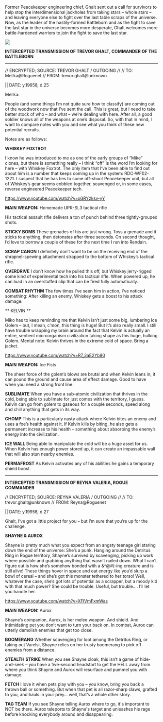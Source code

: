 Former Peacekeeper engineering chief, Ghalt sent out a call for survivors to help stop the interdimensional jackholes from taking stars – whole stars – and leaving everyone else to fight over the last table scraps of the universe. Now, as the leader of the hastily-formed Battleborn and as the fight to save the last star in the universe becomes more desperate, Ghalt welcomes more battle-hardened warriors to join the fight to save the last star.

<img src="whiskey_kelvin_shayne.jpg">

**INTERCEPTED TRANSMISSION OF TREVOR GHALT, COMMANDER OF THE BATTLEBORN**
_______________________________________________________________________________

// ENCRYPTED; SOURCE: TREVOR GHALT / OUTGOING //
// TO: Mellka@Roguenet
// FROM: trevor.ghalt@unknown

|| DATE: y.19958, d.25

Mellka:

People (and some things I’m not quite sure how to classify) are coming out of the woodwork now that I’ve sent the call. This is great, but I need to take better stock of who – and what – we’re dealing with here. After all, a good soldier knows all of the weapons at one’s disposal. So, with that in mind, I want to compare notes with you and see what you think of these new potential recruits.

Notes are as follows:

**WHISKEY FOXTROT**

I know he was introduced to me as one of the early groups of “Mike” clones, but there is something really – I think “off” is the word I’m looking for here – with Whiskey Foxtrot. The only item that I’ve been able to find out about him is a number that keeps coming up in the system: RDC-WF02-1221. I suspect that he has ties to some off-shoot Peacekeeper unit, but all of Whiskey’s gear seems cobbled together, scavenged or, in some cases, reverse engineered Peacekeeper tech.

https://www.youtube.com/watch?v=xGRYzksv-yY

**MAIN WEAPON:** Homemade UPR-SL3 tactical rifle

His tactical assault rifle delivers a ton of punch behind three tightly-grouped shots.

**STICKY BOMB**
These grenades of his are just wrong. Toss a grenade and it sticks to anything, then detonates after three seconds. On second thought, I’d love to borrow a couple of these for the next time I run into Rendain.

**SCRAP CANON**
I definitely don’t want to be on the receiving end of the shrapnel-spewing attachment strapped to the bottom of Whiskey’s tactical rifle.

**OVERDRIVE**
I don’t know how he pulled this off, but Whiskey jerry-rigged some kind of experimental tech into his tactical rifle. When powered up, he can load in an overstuffed clip that can be fired fully automatically.

**COMBAT RHYTHM**
The few times I’ve seen him in action, I’ve noticed something: After killing an enemy, Whiskey gets a boost to his attack damage.


** KELVIN **

Miko has to keep reminding me that Kelvin isn’t just some big, lumbering Ice Golem – but, I mean, c’mon, this thing is huge! But it’s also really small. I still have trouble wrapping my brain around the fact that Kelvin is actually an entire, sentient microorganism civilization taking shape as this huge, hulking Golem. Mental note: Kelvin thrives in the extreme cold of space. Bring a jacket.

https://www.youtube.com/watch?v=R7_3aE2Yb80

**MAIN WEAPON:** Ice Fists

The sheer force of the golem’s blows are brutal and when Kelvin leans in, it can pound the ground and cause area of effect damage. Good to have when you need a strong front line.

**SUBLIMATE**
When you have a sub-atomic civilization that thrives in the cold, being able to sublimate for just comes with the territory, I guess. Kelvin can go from golem to gaseous for a couple seconds, speed along and chill anything that gets in its way.

**CHOMP**
This is a particularly nasty attack where Kelvin bites an enemy and uses a foe’s health against it. If Kelvin kills by biting, he also gets a permanent increase to his health – something about absorbing the enemy’s energy into the civilization.

**ICE WALL**
Being able to manipulate the cold will be a huge asset for us. When Kelvin has enough power stored up, it can create an impassable wall that will also stun nearby enemies.

**PERMAFROST**
As Kelvin activates any of his abilities he gains a temporary shield boost.

--------------------------------------------------------------------------------------

**INTERCEPTED TRANSMISSION OF REYNA VALERIA, ROGUE COMMANDER**

// ENCRYPTED; SOURCE: REYNA VALERIA / OUTGOING //
// TO: trevor.ghalt@unknown
// FROM: Reyna@Roguenet

|| DATE: y.19958, d.27

Ghalt, I’ve got a little project for you – but I’m sure that you’re up for the challenge.

**SHAYNE & AUROX**

Shayne is pretty much what you expect from an angsty teenage girl staring down the end of the universe: She’s a punk. Hanging around the Detritus Ring in Rogue territory, Shayne’s survived by scavenging, picking up work where possible and grabbing anything that wasn’t nailed down. What I can’t figure out is how she’s somehow bonded with a &^@#(-ing creature and is still alive! These things hover in space and eat energy like you’d slurp a bowl of cereal – and she’s got this monster tethered to her torso! Well, whatever the case, she’s got lots of potential as a scrapper, but a moody kid with that much power? She could be trouble. Useful, but trouble.… I’ll let you handle her.

https://www.youtube.com/watch?v=XFlVmFxmWas

**MAIN WEAPON:** Aurox

Shayne’s companion, Aurox, is her melee weapon. And shield. And intimidating pet you don’t want to turn your back on. In combat, Aurox can utterly demolish enemies that get too close.

**BOOMERANG**
Whether scavenging for loot among the Detritus Ring, or taking out Varelsi, Shayne relies on her trusty boomerang to pick off enemies from a distance.

**STEALTH STRIKE**
When you see Shayne cloak, this isn’t a game of hide-and-seek – you have a five-second headstart to get the HELL away from where you think Shayne and Aurox will resurface and pummel you with damage.

**FETCH**
I love it when pets play with you – you know, bring you back a thrown ball or something. But when that pet is all razor-sharp claws, grafted to you, and hauls in your prey… well, that’s a whole other story.

**TAG TEAM**
If you see Shayne telling Aurox where to go, it's important to NOT be there. Aurox teleports to Shayne's target and unleashes his rage before knocking everybody around and disappearing.
